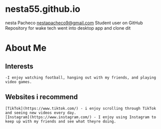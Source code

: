 # nesta55.github.io
nesta Pacheco nestapacheco9@gmail.com
Student user on GitHub
Repository for wake tech
went into desktop app and clone dit 
# About Me  
## Interests  
	-I enjoy watching football, hanging out with my friends, and playing video games.
## Websites i recommend  
	[TikTok](https://www.tiktok.com/) - i enjoy scrolling through TikTok and seeing new videos every day.
	[Instagram](https://www.instagram.com/) - I enjoy using Instagram to keep up with my friends and see what theyre doing.
